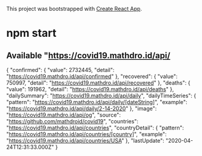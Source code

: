 This project was bootstrapped with [Create React App](https://github.com/facebook/create-react-app).

# npm start

## Available "https://covid19.mathdro.id/api/

{
"confirmed": {
"value": 2732445,
"detail": "https://covid19.mathdro.id/api/confirmed"
},
"recovered": {
"value": 750997,
"detail": "https://covid19.mathdro.id/api/recovered"
},
"deaths": {
"value": 191962,
"detail": "https://covid19.mathdro.id/api/deaths"
},
"dailySummary": "https://covid19.mathdro.id/api/daily",
"dailyTimeSeries": {
"pattern": "https://covid19.mathdro.id/api/daily/[dateString]",
"example": "https://covid19.mathdro.id/api/daily/2-14-2020"
},
"image": "https://covid19.mathdro.id/api/og",
"source": "https://github.com/mathdroid/covid19",
"countries": "https://covid19.mathdro.id/api/countries",
"countryDetail": {
"pattern": "https://covid19.mathdro.id/api/countries/[country]",
"example": "https://covid19.mathdro.id/api/countries/USA"
},
"lastUpdate": "2020-04-24T12:31:33.000Z"
}
